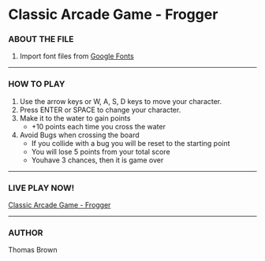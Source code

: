 # Classic Arcade Game - Frogger
### ABOUT THE FILE
1. Import font files from [Google Fonts](https://fonts.google.com/)
---
### HOW TO PLAY
1. Use the arrow keys or W, A, S, D keys to move your character.
1. Press ENTER or SPACE to change your character.
1. Make it to the water to gain points
    * +10 points each time you cross the water
1. Avoid Bugs when crossing the board
    * If you collide with a bug you will be reset to the starting point
    * You will lose 5 points from your total score
    * Youhave 3 chances, then it is game over
---
### LIVE PLAY NOW!
[Classic Arcade Game - Frogger](https://classicarcadegame.github.io/ "github.io Classic Arcade Game")

---
### AUTHOR
Thomas Brown
